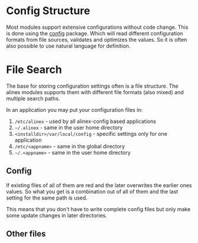 # Config Structure

Most modules support extensive configurations without code change. This is done
using the [config](http://alinex.github.io/node-config) package. Which will read
different configuration formats from file sources, validates and optimizes the values.
So it is often also possible to use natural language for definition.


File Search
==========================================================

The base for storing configuration settings often is a file structure. The alinex
modules supports them with different file formats (also mixed) and multiple search
paths.

In an application you may put your configuration files in:

1. `/etc/alinex` - used by all alinex-config based applications
1. `~/.alinex` - same in the user home directory
2. `<installdir>/var/local/config` - specific settings only for one application
2. `/etc/<appname>` - same in the global directory
2. `~/.<appname>` - same in the user home directory

Config
-----------------------------------------------------------
If existing files of all of them are red and the later overwrites the earlier ones
values. So what you get is a combination out of all of them and the last setting
for the same path is used.

This means that you don't have to write complete config files but only make some
update changes in later directories.

Other files
-----------------------------------------------------------
